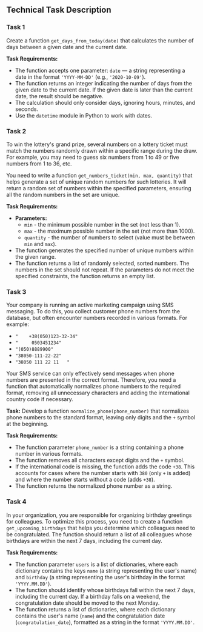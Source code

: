 ## Technical Task Description

### Task 1

Create a function `get_days_from_today(date)` that calculates the number of days between a given date and the current date.

**Task Requirements:**
- The function accepts one parameter: 
 `date` — a string representing a date in the format `'YYYY-MM-DD'` (e.g., `'2020-10-09'`).
- The function returns an integer indicating the number of days from the given date to the current date. If the given date is later than the current date, the result should be negative.
- The calculation should only consider days, ignoring hours, minutes, and seconds.
- Use the `datetime` module in Python to work with dates.


### Task 2

To win the lottery's grand prize, several numbers on a lottery ticket must match the numbers randomly drawn within a specific range during the draw. For example, you may need to guess six numbers from 1 to 49 or five numbers from 1 to 36, etc.

You need to write a function `get_numbers_ticket(min, max, quantity)` that helps generate a set of unique random numbers for such lotteries. It will return a random set of numbers within the specified parameters, ensuring all the random numbers in the set are unique.

**Task Requirements:**
- **Parameters:**
  - `min` - the minimum possible number in the set (not less than 1).
  - `max` - the maximum possible number in the set (not more than 1000).
  - `quantity` - the number of numbers to select (value must be between `min` and `max`).
- The function generates the specified number of unique numbers within the given range.
- The function returns a list of randomly selected, sorted numbers. The numbers in the set should not repeat. If the parameters do not meet the specified constraints, the function returns an empty list.


### Task 3

Your company is running an active marketing campaign using SMS messaging. To do this, you collect customer phone numbers from the database, but often encounter numbers recorded in various formats. For example:
- `"    +38(050)123-32-34"`
- `"     0503451234"`
- `"(050)8889900"`
- `"38050-111-22-22"`
- `"38050 111 22 11   "`

Your SMS service can only effectively send messages when phone numbers are presented in the correct format. Therefore, you need a function that automatically normalizes phone numbers to the required format, removing all unnecessary characters and adding the international country code if necessary.

**Task:** Develop a function `normalize_phone(phone_number)` that normalizes phone numbers to the standard format, leaving only digits and the `+` symbol at the beginning.

**Task Requirements:**
- The function parameter `phone_number` is a string containing a phone number in various formats.
- The function removes all characters except digits and the `+` symbol.
- If the international code is missing, the function adds the code `+38`. This accounts for cases where the number starts with `380` (only `+` is added) and where the number starts without a code (adds `+38`).
- The function returns the normalized phone number as a string.


### Task 4

In your organization, you are responsible for organizing birthday greetings for colleagues. To optimize this process, you need to create a function `get_upcoming_birthdays` that helps you determine which colleagues need to be congratulated. The function should return a list of all colleagues whose birthdays are within the next 7 days, including the current day.

**Task Requirements:**
- The function parameter `users` is a list of dictionaries, where each dictionary contains the keys `name` (a string representing the user's name) and `birthday` (a string representing the user's birthday in the format `'YYYY.MM.DD'`).
- The function should identify whose birthdays fall within the next 7 days, including the current day. If a birthday falls on a weekend, the congratulation date should be moved to the next Monday.
- The function returns a list of dictionaries, where each dictionary contains the user's name (`name`) and the congratulation date (`congratulation_date`), formatted as a string in the format `'YYYY.MM.DD'`.

